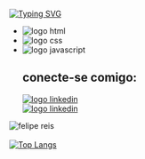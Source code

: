 
[![Typing SVG](https://readme-typing-svg.demolab.com/?lines=Eu+Sou+Felipe+Reis;Desenvolvedor+Front-End++)](https://git.io/typing-svg) <br>

- <img src="https://img.shields.io/badge/HTML-239120?style=for-the-badge&logo=html5&logoColor=white" alt="logo html"> 
- <img src="https://img.shields.io/badge/CSS-239120?&style=for-the-badge&logo=css3&logoColor=white" alt="logo css"> 
- <img src="https://img.shields.io/badge/JavaScript-F7DF1E?style=for-the-badge&logo=javascript&logoColor=black" alt="logo javascript"> 

  <h2>conecte-se comigo: </h2>
  <a href="https://www.linkedin.com/in/felipe-dos-reis-de-andrade"> <img   src="https://img.shields.io/badge/LinkedIn-0077B5?style=for-the-badge&logo=linkedin&logoColor=white" alt="logo linkedin" > </a> <br>
  <a href="https://instagram.com/felipe_reis199?utm_source=qr&igshid=MThlNWY1MzQwNA=="> <img   src="https://img.shields.io/badge/Instagram-E4405F?style=for-the-badge&logo=instagram&logoColor=white" alt="logo linkedin" > </a> <br>
![felipe reis](https://github-readme-stats.vercel.app/api?username=felipe5000&show_icons=true&bg_color=00000000) <br> <br>
[![Top Langs](https://github-readme-stats.vercel.app/api/top-langs/?username=felipe5000)](https://github.com/anuraghazra/github-readme-stats)
